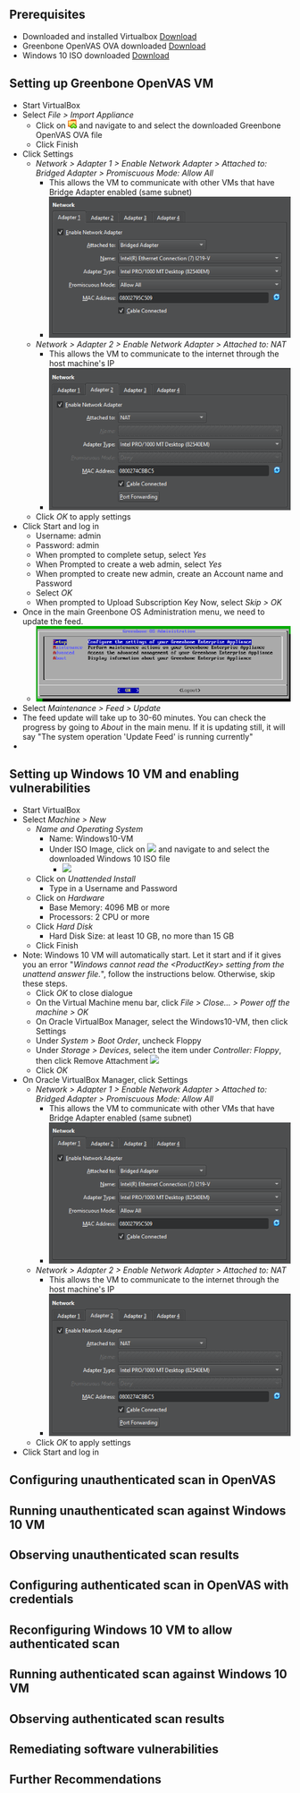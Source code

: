## Prerequisites 
- Downloaded and installed Virtualbox [Download](https://www.virtualbox.org/wiki/Downloads)
- Greenbone OpenVAS OVA downloaded [Download](https://www.greenbone.net/en/greenbone-free/)
- Windows 10 ISO downloaded [Download](https://www.microsoft.com/en-us/software-download/windows10) 
## Setting up Greenbone OpenVAS VM
- Start VirtualBox
- Select *File > Import Appliance*
	- Click on ![](images/Icon-SelectFile.png) and navigate to and select the downloaded Greenbone OpenVAS OVA file
	- Click Finish
- Click Settings
	- *Network > Adapter 1 > Enable Network Adapter > Attached to: Bridged Adapter > Promiscuous Mode: Allow All*
		- This allows the VM to communicate with other VMs that have Bridge Adapter enabled (same subnet)
		- ![|450](images/Network_adapter1.png)
	- *Network > Adapter 2 > Enable Network Adapter > Attached to: NAT*
		- This allows the VM to communicate to the internet through the host machine's IP
		- ![|450](images/Network_adapter2.png)
	- Click *OK* to apply settings
- Click Start and log in
	- Username: admin
	- Password: admin
	- When prompted to complete setup, select *Yes*
	- When Prompted to create a web admin, select *Yes*
	- When prompted to create new admin, create an Account name and Password
	- Select *OK*
	- When prompted to Upload Subscription Key Now, select *Skip > OK*
- Once in the main Greenbone OS Administration menu, we need to update the feed.
	- ![](images/Greenbone-OpenVAS-Menu.png)
- Select *Maintenance > Feed > Update*
- The feed update will take up to 30-60 minutes. You can check the progress by going to *About* in the main menu. If it is updating still, it will say "The system operation 'Update Feed' is running currently"
- 

## Setting up Windows 10 VM and enabling vulnerabilities
- Start VirtualBox
- Select *Machine > New*
	- *Name and Operating System*
		- Name: Windows10-VM
		- Under ISO Image, click on ![](../../ISO_image_dropdown.png) and navigate to and select the downloaded Windows 10 ISO file
			- ![](../../Windows10_Name-and-OS.png)
	- Click on *Unattended Install*
		- Type in a Username and Password
	- Click on *Hardware*
		- Base Memory: 4096 MB or more
		- Processors: 2 CPU or more
	- Click *Hard Disk*
		- Hard Disk Size: at least 10 GB, no more than 15 GB
	- Click Finish
- Note: Windows 10 VM will automatically start. Let it start and if it gives you an error "*Windows cannot read the \<ProductKey> setting from the unattend answer file.*", follow the instructions below. Otherwise, skip these steps.
	- Click *OK* to close dialogue
	- On the Virtual Machine menu bar, click *File > Close... > Power off the machine > OK*
	- On Oracle VirtualBox Manager, select the Windows10-VM, then click Settings
	- Under *System > Boot Order*, uncheck Floppy
	- Under *Storage > Devices*, select the item under *Controller: Floppy*, then click Remove Attachment ![](../../Remove_Attachment.png)
	- Click *OK*
- On Oracle VirtualBox Manager, click Settings
	- *Network > Adapter 1 > Enable Network Adapter > Attached to: Bridged Adapter > Promiscuous Mode: Allow All*
		- This allows the VM to communicate with other VMs that have Bridge Adapter enabled (same subnet)
		- ![|450](images/Network_adapter1.png)
	- *Network > Adapter 2 > Enable Network Adapter > Attached to: NAT*
		- This allows the VM to communicate to the internet through the host machine's IP
		- ![|450](images/Network_adapter2.png)
	- Click *OK* to apply settings
- Click Start and log in

## Configuring unauthenticated scan in OpenVAS

## Running unauthenticated scan against Windows 10 VM

## Observing unauthenticated scan results

## Configuring authenticated scan in OpenVAS with credentials

## Reconfiguring Windows 10 VM to allow authenticated scan

## Running authenticated scan against Windows 10 VM

## Observing authenticated scan results

## Remediating software vulnerabilities

## Further Recommendations